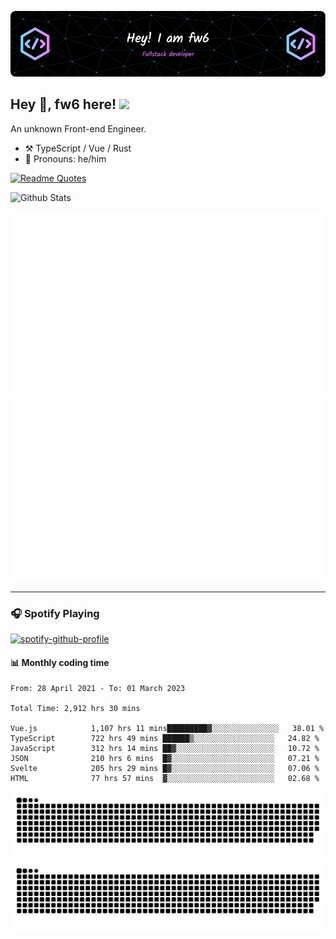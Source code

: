 ![Header](github-header-image.png)

## Hey 👋, fw6 here! <img src="https://github.githubassets.com/images/mona-whisper.gif" height="24" />


An unknown Front-end Engineer.

-   :hammer_and_pick: TypeScript / Vue / Rust
-   :man: Pronouns: he/him


[![Readme Quotes](https://quotes-github-readme.vercel.app/api?type=horizontal&theme=algolia)](https://github.com/piyushsuthar/github-readme-quotes)



![Github Stats](https://github-readme-stats.vercel.app/api?username=fw6&bg_color=30,e96443,904e95&title_color=fff&text_color=fff)

![](https://raw.githubusercontent.com/fw6/github-stats-transparent/output/generated/overview.svg)
![](https://raw.githubusercontent.com/fw6/github-stats-transparent/output/generated/languages.svg)


---

### 🎧 Spotify Playing

<!-- ![spotify-github-profile](/img/default.svg) -->

[![spotify-github-profile](https://spotify-github-profile.vercel.app/api/view?uid=r6wn4hdvypv0lkzyrj0e0pjct&cover_image=true&theme=default&bar_color=53b14f&bar_color_cover=true)](https://github.com/kittinan/spotify-github-profile)
#### :bar_chart: Monthly coding time

<!--START_SECTION:waka-->

```text
From: 28 April 2021 - To: 01 March 2023

Total Time: 2,912 hrs 30 mins

Vue.js            1,107 hrs 11 mins█████████▓░░░░░░░░░░░░░░░   38.01 %
TypeScript        722 hrs 49 mins ██████▒░░░░░░░░░░░░░░░░░░   24.82 %
JavaScript        312 hrs 14 mins ██▓░░░░░░░░░░░░░░░░░░░░░░   10.72 %
JSON              210 hrs 6 mins  █▓░░░░░░░░░░░░░░░░░░░░░░░   07.21 %
Svelte            205 hrs 29 mins █▓░░░░░░░░░░░░░░░░░░░░░░░   07.06 %
HTML              77 hrs 57 mins  ▓░░░░░░░░░░░░░░░░░░░░░░░░   02.68 %
```

<!--END_SECTION:waka-->




![github contribution grid snake animation](https://raw.githubusercontent.com/platane/platane/output/github-contribution-grid-snake-dark.svg#gh-dark-mode-only)![github contribution grid snake animation](https://raw.githubusercontent.com/platane/platane/output/github-contribution-grid-snake.svg#gh-light-mode-only)
